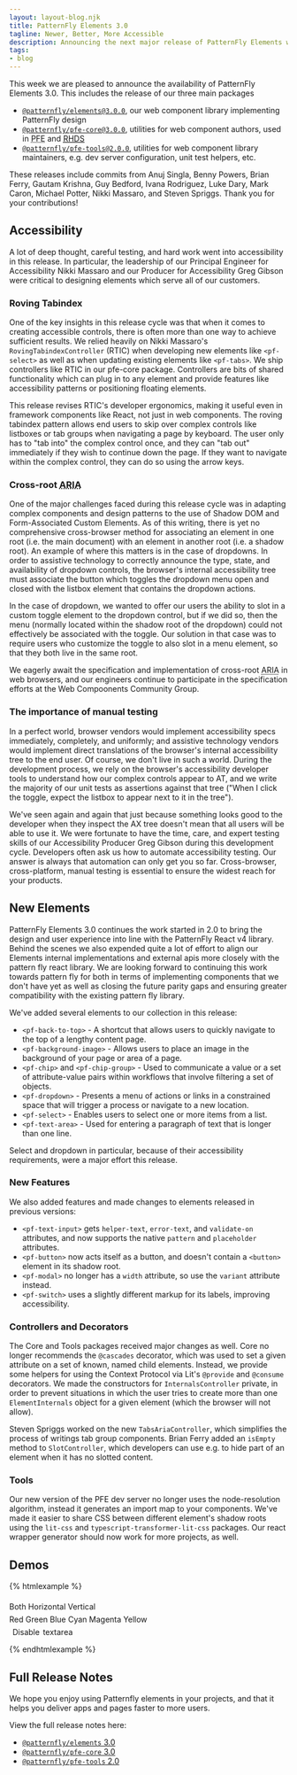 ```yaml
---
layout: layout-blog.njk
title: PatternFly Elements 3.0
tagline: Newer, Better, More Accessible
description: Announcing the next major release of PatternFly Elements with more components and better accessibility.
tags:
- blog
---
```


This week we are pleased to announce the availability of PatternFly Elements 
3.0. This includes the release of our three main packages

- [`@patternfly/elements@3.0.0`][pfe3], our web component library implementing 
  PatternFly design
- [`@patternfly/pfe-core@3.0.0`][core3], utilities for web component authors,
  used in <abbr title="PatternFly Elements">PFE</abbr> and [<abbr title="Red Hat 
  Design System">RHDS</abbr>][rhds]
- [`@patternfly/pfe-tools@2.0.0`][tools2], utilities for web component library 
  maintainers, e.g. dev server configuration, unit test helpers, etc.

These releases include commits from Anuj Singla, Benny Powers, Brian Ferry, 
Gautam Krishna, Guy Bedford, Ivana Rodriguez, Luke Dary, Mark Caron, Michael 
Potter, Nikki Massaro, and Steven Spriggs. Thank you for your 
contributions!

## Accessibility

A lot of deep thought, careful testing, and hard work went into accessibility in 
this release. In particular, the leadership of our Principal Engineer for 
Accessibility Nikki Massaro and our Producer for Accessibility Greg Gibson were 
critical to designing elements which serve all of our customers.

### Roving Tabindex

One of the key insights in this release cycle was that when it comes to creating 
accessible controls, there is often more than one way to achieve sufficient 
results. We relied heavily on Nikki Massaro's `RovingTabindexController` 
(<abbr>RTIC</abbr>) when developing new elements like `<pf-select>` as well as 
when updating existing elements like `<pf-tabs>`. We ship controllers like RTIC 
in our pfe-core package. Controllers are bits of shared functionality which can 
plug in to any element and provide features like accessibility patterns or 
positioning floating elements.

This release revises <abbr>RTIC</abbr>'s developer ergonomics, making it useful 
even in framework components like React, not just in web components. The roving 
tabindex pattern allows end users to skip over complex controls like listboxes 
or tab groups when navigating a page by keyboard. The user only has to "tab 
into" the complex control once, and they can "tab out" immediately if they wish 
to continue down the page. If they want to navigate within the complex control, 
they can do so using the arrow keys.

### Cross-root <abbr title="Accessible Rich Internet Applications">ARIA</abbr>

One of the major challenges faced during this release cycle was in adapting 
complex components and design patterns to the use of Shadow DOM and 
Form-Associated Custom Elements. As of this writing, there is yet no 
comprehensive cross-browser method for associating an element in one root (i.e. 
the main document) with an element in another root (i.e. a shadow root). An 
example of where this matters is in the case of dropdowns. In order to assistive 
technology to correctly announce the type, state, and availability of dropdown 
controls, the browser's internal accessibility tree must associate the button 
which toggles the dropdown menu open and closed with the listbox element that 
contains the dropdown actions.

In the case of dropdown, we wanted to offer our users the ability to slot in a 
custom toggle element to the dropdown control, but if we did so, then the menu 
(normally located within the shadow root of the dropdown) could not effectively 
be associated with the toggle. Our solution in that case was to require users 
who customize the toggle to also slot in a menu element, so that they both live 
in the same root.

We eagerly await the specification and implementation of cross-root <abbr 
  title="Accessible Rich Internet Applications">ARIA</abbr> in web browsers, and 
our engineers continue to participate in the specification efforts at the Web 
Compoonents Community Group.

### The importance of manual testing

In a perfect world, browser vendors would implement accessibility specs 
immediately, completely, and uniformly; and assistive technology vendors would 
implement direct translations of the browser's internal accessibility tree to 
the end user. Of course, we don't live in such a world. During the development 
process, we rely on the browser's accessibility developer tools to understand 
how our complex controls appear to <abbr>AT</abbr>, and we write the majority of 
our unit tests as assertions against that tree ("When I click the toggle, expect 
the listbox to appear next to it in the tree").

We've seen again and again that just because something looks good to the 
developer when they inspect the AX tree doesn't mean that all users will be able 
to use it. We were fortunate to have the time, care, and expert testing skills 
of our Accessibility Producer Greg Gibson during this development cycle. 
Developers often ask us how to automate accessibility testing. Our answer is 
always that automation can only get you so far. Cross-browser, cross-platform, 
manual testing is essential to ensure the widest reach for your products.

## New Elements

PatternFly Elements 3.0 continues the work started in 2.0 to bring the design 
and user experience into line with the PatternFly React v4 library. Behind the 
scenes we also expended quite a lot of effort to align our Elements internal 
implementations and external apis more closely with the pattern fly react 
library. We are looking forward to continuing this work towards pattern fly for 
both in terms of implementing components that we don't have yet as well as 
closing the future parity gaps and ensuring greater compatibility with the 
existing pattern fly library.

We've added several elements to our collection in this release:

- `<pf-back-to-top>` - A shortcut that allows users to quickly navigate to the 
top of a lengthy content page.
- `<pf-background-image>` - Allows users to place an image in the background of 
your page or area of a page.
- `<pf-chip>` and `<pf-chip-group>` - Used to communicate a value or a set of 
attribute-value pairs within workflows that involve filtering a set of objects.
- `<pf-dropdown>` - Presents a menu of actions or links in a constrained space 
that will trigger a process or navigate to a new location.
- `<pf-select>` - Enables users to select one or more items from a list.
- `<pf-text-area>` - Used for entering a paragraph of text that is longer than 
one line.

Select and dropdown in particular, because of their accessibility requirements, 
were a major effort this release.

### New Features

We also added features and made changes to elements released in previous 
versions:

- `<pf-text-input>` gets `helper-text`, `error-text`, and `validate-on` 
attributes, and now supports the native `pattern` and `placeholder` attributes.
- `<pf-button>` now acts itself as a button, and doesn't contain a `<button>` 
element in its shadow root.
- `<pf-modal>` no longer has a `width` attribute, so use the `variant` attribute 
instead.
- `<pf-switch>` uses a slightly different markup for its labels, improving 
accessibility.

### Controllers and Decorators

The Core and Tools packages received major changes as well. Core no longer 
recommends the `@cascades` decorator, which was used to set a given attribute on 
a set of known, named child elements. Instead, we provide some helpers for using 
the Context Protocol via Lit's `@provide` and `@consume` decorators. We made the 
constructors for `InternalsController` private, in order to prevent situations 
in which the user tries to create more than one `ElementInternals` object for a 
given element (which the browser will not allow).

Steven Spriggs worked on the new `TabsAriaController`, which simplifies the 
process of writings tab group components. Brian Ferry added an `isEmpty` method 
to `SlotController`, which developers can use e.g. to hide part of an element 
when it has no slotted content.

### Tools

Our new version of the PFE dev server no longer uses the node-resolution 
algorithm, instead it generates an import map to your components. We've made it 
easier to share CSS between different element's shadow roots using the `lit-css` 
and `typescript-transformer-lit-css` packages. Our react wrapper generator 
should now work for more projects, as well.

## Demos

{% htmlexample %}
<script type="module">
  import '@patternfly/elements/pf-chip/pf-chip-group.js';
  import '@patternfly/elements/pf-chip/pf-chip.js';
  import '@patternfly/elements/pf-dropdown/pf-dropdown.js';
  import '@patternfly/elements/pf-select/pf-select.js';
  import '@patternfly/elements/pf-text-area/pf-text-area.js';
  const form = document.getElementById('demo-form');
  const { textarea, select, disabler } = form.elements;
  form.addEventListener('submit', (event) => event.preventDefault());
  form.addEventListener('change', function(event) {
    textarea.resize = select.value;
    textarea.disabled = disabler.checked;
  });
</script>
<style>
#demo-form {
  display: grid;
  gap: var(--pf-global--spacer--form-element, 0.375rem);
  & pf-chip-group,
  & label {
    width: max-content;
  }
  & label {
    display: flex;
    justify-content: center;
    gap: var(--pf-global--spacer--form-element, 0.375rem);
  }
}
</style>
<form id="demo-form">
  <pf-text-area id="textarea"
                name="textarea"
                placeholder="PatternFly Version 3.0 Text Area"></pf-text-area>
  <pf-select id="resize-textarea"
             name="select"
             placeholder="Select a direction"
             accessible-label="direction">
    <pf-option description="The textarea will resize in the both directions"
               value="both">Both</pf-option>
    <pf-option description="The textarea will resize in the horizontal direction only"
               value="horizontal">Horizontal</pf-option>
    <pf-option description="The textarea will resize in the vertical direction only"
               value="vertical">Vertical</pf-option>
  </pf-select>
  <pf-chip-group open>
    <pf-chip>Red</pf-chip>
    <pf-chip>Green</pf-chip>
    <pf-chip>Blue</pf-chip>
    <pf-chip>Cyan</pf-chip>
    <pf-chip>Magenta</pf-chip>
    <pf-chip>Yellow</pf-chip>
  </pf-chip-group>
  <label>
    <pf-switch name="disabler"></pf-switch>
    <span data-state="on" hidden>Enable</span><span data-state="off">Disable</span> textarea
  </label>
</form>
{% endhtmlexample %}

## Full Release Notes

We hope you enjoy using Patternfly elements in your projects, and that it helps 
you deliver apps and pages faster to more users.

View the full release notes here:
- [`@patternfly/elements` 3.0][pfe-release]
- [`@patternfly/pfe-core` 3.0][core-release]
- [`@patternfly/pfe-tools` 2.0][tools-release]

[pfe3]: https://www.npmjs.com/package/@patternfly/elements/v/3.0.0
[core3]: https://www.npmjs.com/package/@patternfly/pfe-core/v/3.0.0
[tools2]: https://www.npmjs.com/package/@patternfly/pfe-tools/v/2.0.0
[rhds]: https://ux.redhat.com
[pfe-release]: https://github.com/patternfly/patternfly-elements/releases/tag/%40patternfly%2Felements%403.0.0
[core-release]: https://github.com/patternfly/patternfly-elements/releases/tag/%40patternfly%2Fpfe-core%403.0.0
[tools-release]: https://github.com/patternfly/patternfly-elements/releases/tag/%40patternfly%2Fpfe-tools%402.0.0
